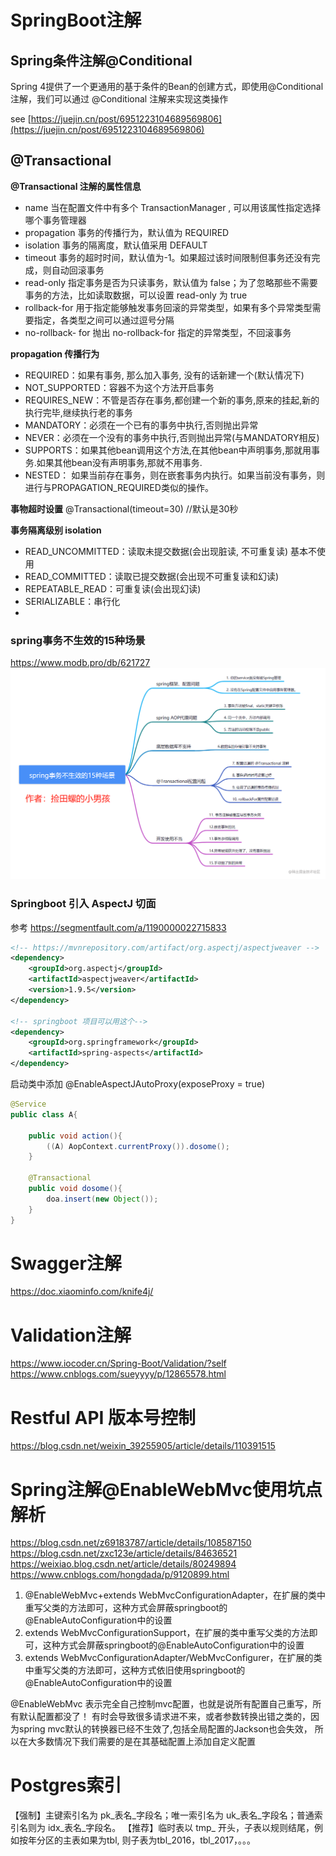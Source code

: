 # SpringBoot注解
## Spring条件注解@Conditional
Spring 4提供了一个更通用的基于条件的Bean的创建方式，即使用@Conditional注解，我们可以通过 @Conditional 注解来实现这类操作
 
see [https://juejin.cn/post/6951223104689569806](https://juejin.cn/post/6951223104689569806)

## @Transactional
**@Transactional 注解的属性信息**

* name	当在配置文件中有多个 TransactionManager , 可以用该属性指定选择哪个事务管理器
* propagation	事务的传播行为，默认值为 REQUIRED
* isolation	事务的隔离度，默认值采用 DEFAULT
* timeout	事务的超时时间，默认值为-1。如果超过该时间限制但事务还没有完成，则自动回滚事务
* read-only	指定事务是否为只读事务，默认值为 false；为了忽略那些不需要事务的方法，比如读取数据，可以设置 read-only 为 true
* rollback-for	用于指定能够触发事务回滚的异常类型，如果有多个异常类型需要指定，各类型之间可以通过逗号分隔
* no-rollback- for	抛出 no-rollback-for 指定的异常类型，不回滚事务

**propagation 传播行为**

* REQUIRED：如果有事务, 那么加入事务, 没有的话新建一个(默认情况下)
* NOT_SUPPORTED：容器不为这个方法开启事务
* REQUIRES_NEW：不管是否存在事务,都创建一个新的事务,原来的挂起,新的执行完毕,继续执行老的事务
* MANDATORY：必须在一个已有的事务中执行,否则抛出异常
* NEVER：必须在一个没有的事务中执行,否则抛出异常(与MANDATORY相反)
* SUPPORTS：如果其他bean调用这个方法,在其他bean中声明事务,那就用事务.如果其他bean没有声明事务,那就不用事务.
* NESTED： 如果当前存在事务，则在嵌套事务内执行。如果当前没有事务，则进行与PROPAGATION_REQUIRED类似的操作。


**事物超时设置**
@Transactional(timeout=30) //默认是30秒

**事务隔离级别 isolation**
* READ_UNCOMMITTED：读取未提交数据(会出现脏读, 不可重复读) 基本不使用
* READ_COMMITTED：读取已提交数据(会出现不可重复读和幻读)
* REPEATABLE_READ：可重复读(会出现幻读)
* SERIALIZABLE：串行化
* 
### spring事务不生效的15种场景
https://www.modb.pro/db/621727
![transactional.png](transactional.png)


### Springboot 引入 AspectJ 切面
参考 https://segmentfault.com/a/1190000022715833

```xml
<!-- https://mvnrepository.com/artifact/org.aspectj/aspectjweaver -->
<dependency>
    <groupId>org.aspectj</groupId>
    <artifactId>aspectjweaver</artifactId>
    <version>1.9.5</version>
</dependency>

<!-- springboot 项目可以用这个-->
<dependency>
    <groupId>org.springframework</groupId>
    <artifactId>spring-aspects</artifactId>
</dependency>

```

启动类中添加 @EnableAspectJAutoProxy(exposeProxy = true)
```java
@Service
public class A{
    
    public void action(){
        ((A) AopContext.currentProxy()).dosome();
    }
    
    @Transactional
    public void dosome(){
        doa.insert(new Object());
    }
}
```


# Swagger注解
https://doc.xiaominfo.com/knife4j/

# Validation注解
https://www.iocoder.cn/Spring-Boot/Validation/?self
https://www.cnblogs.com/sueyyyy/p/12865578.html

# Restful API 版本号控制
https://blog.csdn.net/weixin_39255905/article/details/110391515


# Spring注解@EnableWebMvc使用坑点解析
https://blog.csdn.net/z69183787/article/details/108587150
https://blog.csdn.net/zxc123e/article/details/84636521
https://weixiao.blog.csdn.net/article/details/80249894
https://www.cnblogs.com/hongdada/p/9120899.html

1. @EnableWebMvc+extends WebMvcConfigurationAdapter，在扩展的类中重写父类的方法即可，这种方式会屏蔽springboot的@EnableAutoConfiguration中的设置
2. extends WebMvcConfigurationSupport，在扩展的类中重写父类的方法即可，这种方式会屏蔽springboot的@EnableAutoConfiguration中的设置
3. extends WebMvcConfigurationAdapter/WebMvcConfigurer，在扩展的类中重写父类的方法即可，这种方式依旧使用springboot的@EnableAutoConfiguration中的设置


@EnableWebMvc
表示完全自己控制mvc配置，也就是说所有配置自己重写，所有默认配置都没了！
有时会导致很多请求进不来，或者参数转换出错之类的，因为spring mvc默认的转换器已经不生效了,包括全局配置的Jackson也会失效，
所以在大多数情况下我们需要的是在其基础配置上添加自定义配置


# Postgres索引
【强制】主键索引名为 pk_表名_字段名；唯一索引名为 uk_表名_字段名；普通索引名则为 idx_表名_字段名。
【推荐】临时表以 tmp_ 开头，子表以规则结尾，例如按年分区的主表如果为tbl, 则子表为tbl_2016，tbl_2017，。。。

